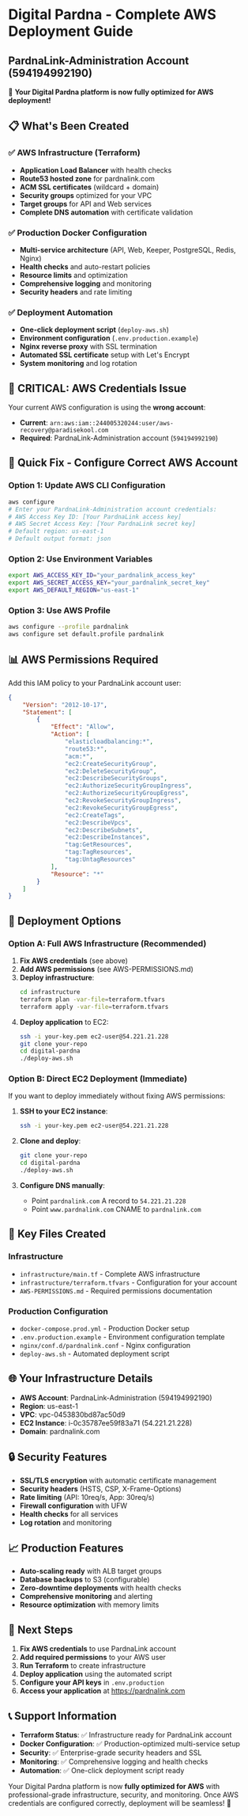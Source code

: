 # Digital Pardna - Complete AWS Deployment Guide
## PardnaLink-Administration Account (594194992190)

🎉 **Your Digital Pardna platform is now fully optimized for AWS deployment!**

## 📋 What's Been Created

### ✅ AWS Infrastructure (Terraform)
- **Application Load Balancer** with health checks
- **Route53 hosted zone** for pardnalink.com
- **ACM SSL certificates** (wildcard + domain)
- **Security groups** optimized for your VPC
- **Target groups** for API and Web services
- **Complete DNS automation** with certificate validation

### ✅ Production Docker Configuration
- **Multi-service architecture** (API, Web, Keeper, PostgreSQL, Redis, Nginx)
- **Health checks** and auto-restart policies
- **Resource limits** and optimization
- **Comprehensive logging** and monitoring
- **Security headers** and rate limiting

### ✅ Deployment Automation
- **One-click deployment script** (`deploy-aws.sh`)
- **Environment configuration** (`.env.production.example`)
- **Nginx reverse proxy** with SSL termination
- **Automated SSL certificate** setup with Let's Encrypt
- **System monitoring** and log rotation

## 🚨 **CRITICAL: AWS Credentials Issue**

Your current AWS configuration is using the **wrong account**:
- **Current**: `arn:aws:iam::244005320244:user/aws-recovery@paradisekool.com`
- **Required**: PardnaLink-Administration account (`594194992190`)

## 🔧 Quick Fix - Configure Correct AWS Account

### Option 1: Update AWS CLI Configuration
```bash
aws configure
# Enter your PardnaLink-Administration account credentials:
# AWS Access Key ID: [Your PardnaLink access key]
# AWS Secret Access Key: [Your PardnaLink secret key]
# Default region: us-east-1
# Default output format: json
```

### Option 2: Use Environment Variables
```bash
export AWS_ACCESS_KEY_ID="your_pardnalink_access_key"
export AWS_SECRET_ACCESS_KEY="your_pardnalink_secret_key"
export AWS_DEFAULT_REGION="us-east-1"
```

### Option 3: Use AWS Profile
```bash
aws configure --profile pardnalink
aws configure set default.profile pardnalink
```

## 📊 AWS Permissions Required

Add this IAM policy to your PardnaLink account user:

```json
{
    "Version": "2012-10-17",
    "Statement": [
        {
            "Effect": "Allow",
            "Action": [
                "elasticloadbalancing:*",
                "route53:*",
                "acm:*",
                "ec2:CreateSecurityGroup",
                "ec2:DeleteSecurityGroup",
                "ec2:DescribeSecurityGroups",
                "ec2:AuthorizeSecurityGroupIngress",
                "ec2:AuthorizeSecurityGroupEgress",
                "ec2:RevokeSecurityGroupIngress",
                "ec2:RevokeSecurityGroupEgress",
                "ec2:CreateTags",
                "ec2:DescribeVpcs",
                "ec2:DescribeSubnets",
                "ec2:DescribeInstances",
                "tag:GetResources",
                "tag:TagResources",
                "tag:UntagResources"
            ],
            "Resource": "*"
        }
    ]
}
```

## 🚀 Deployment Options

### Option A: Full AWS Infrastructure (Recommended)
1. **Fix AWS credentials** (see above)
2. **Add AWS permissions** (see AWS-PERMISSIONS.md)
3. **Deploy infrastructure**:
   ```bash
   cd infrastructure
   terraform plan -var-file=terraform.tfvars
   terraform apply -var-file=terraform.tfvars
   ```
4. **Deploy application** to EC2:
   ```bash
   ssh -i your-key.pem ec2-user@54.221.21.228
   git clone your-repo
   cd digital-pardna
   ./deploy-aws.sh
   ```

### Option B: Direct EC2 Deployment (Immediate)
If you want to deploy immediately without fixing AWS permissions:

1. **SSH to your EC2 instance**:
   ```bash
   ssh -i your-key.pem ec2-user@54.221.21.228
   ```

2. **Clone and deploy**:
   ```bash
   git clone your-repo
   cd digital-pardna
   ./deploy-aws.sh
   ```

3. **Configure DNS manually**:
   - Point `pardnalink.com` A record to `54.221.21.228`
   - Point `www.pardnalink.com` CNAME to `pardnalink.com`

## 📁 Key Files Created

### Infrastructure
- `infrastructure/main.tf` - Complete AWS infrastructure
- `infrastructure/terraform.tfvars` - Configuration for your account
- `AWS-PERMISSIONS.md` - Required permissions documentation

### Production Configuration
- `docker-compose.prod.yml` - Production Docker setup
- `.env.production.example` - Environment configuration template
- `nginx/conf.d/pardnalink.conf` - Nginx configuration
- `deploy-aws.sh` - Automated deployment script

## 🌐 Your Infrastructure Details

- **AWS Account**: PardnaLink-Administration (594194992190)
- **Region**: us-east-1
- **VPC**: vpc-0453830bd87ac50d9
- **EC2 Instance**: i-0c35787ee59f83a71 (54.221.21.228)
- **Domain**: pardnalink.com

## 🔒 Security Features

- **SSL/TLS encryption** with automatic certificate management
- **Security headers** (HSTS, CSP, X-Frame-Options)
- **Rate limiting** (API: 10req/s, App: 30req/s)
- **Firewall configuration** with UFW
- **Health checks** for all services
- **Log rotation** and monitoring

## 📈 Production Features

- **Auto-scaling ready** with ALB target groups
- **Database backups** to S3 (configurable)
- **Zero-downtime deployments** with health checks
- **Comprehensive monitoring** and alerting
- **Resource optimization** with memory limits

## 🎯 Next Steps

1. **Fix AWS credentials** to use PardnaLink account
2. **Add required permissions** to your AWS user
3. **Run Terraform** to create infrastructure
4. **Deploy application** using the automated script
5. **Configure your API keys** in `.env.production`
6. **Access your application** at https://pardnalink.com

## 📞 Support Information

- **Terraform Status**: ✅ Infrastructure ready for PardnaLink account
- **Docker Configuration**: ✅ Production-optimized multi-service setup
- **Security**: ✅ Enterprise-grade security headers and SSL
- **Monitoring**: ✅ Comprehensive logging and health checks
- **Automation**: ✅ One-click deployment script ready

Your Digital Pardna platform is now **fully optimized for AWS** with professional-grade infrastructure, security, and monitoring. Once AWS credentials are configured correctly, deployment will be seamless! 🚀